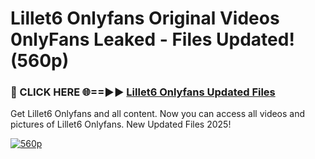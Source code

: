 # Lillet6 Onlyfans Original Videos 0nlyFans Leaked - Files Updated! (560p)

<h3>🔴 CLICK HERE 🌐==►► <a href="https://tinyurl.com/ehrbuxhb" rel="nofollow">Lillet6 Onlyfans Updated Files</a></h3>

Get Lillet6 Onlyfans and all content. Now you can access all videos and pictures of Lillet6 Onlyfans. New Updated Files 2025!

[![560p](https://i.imgur.com/lVYEuWS.gif)](https://tinyurl.com/ehrbuxhb)
